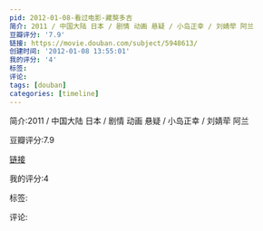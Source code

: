```yaml
---
pid: 2012-01-08-看过电影-藏獒多吉
简介: 2011 / 中国大陆 日本 / 剧情 动画 悬疑 / 小岛正幸 / 刘婧荦 阿兰
豆瓣评分: '7.9'
链接: https://movie.douban.com/subject/5948613/
创建时间: '2012-01-08 13:55:01'
我的评分: '4'
标签:
评论:
tags: [douban]
categories: [timeline]
---
```

简介:2011 / 中国大陆 日本 / 剧情 动画 悬疑 / 小岛正幸 / 刘婧荦 阿兰

豆瓣评分:7.9

[链接](https://movie.douban.com/subject/5948613/)

我的评分:4

标签:

评论:

